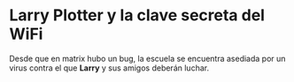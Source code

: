 # Larry Plotter y la clave secreta del WiFi

Desde que en matrix hubo un bug, la escuela se encuentra asediada por un virus
contra el que **Larry** y sus amigos deberán luchar.
